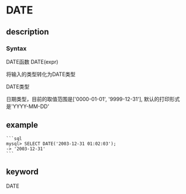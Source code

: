 # DATE

## description

### Syntax

DATE函数
DATE(expr)

将输入的类型转化为DATE类型

DATE类型

日期类型，目前的取值范围是['0000-01-01', '9999-12-31'], 默认的打印形式是'YYYY-MM-DD'

## example

    ```sql
    mysql> SELECT DATE('2003-12-31 01:02:03');
    -> '2003-12-31'
    ```

## keyword

DATE
